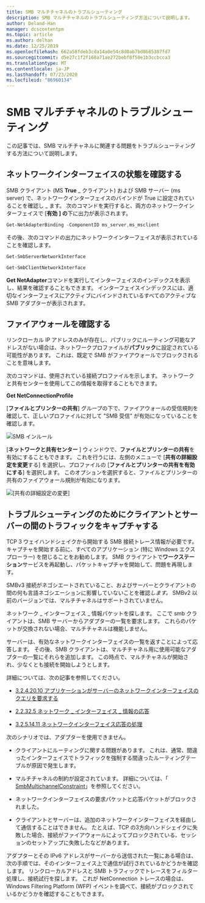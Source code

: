 ```yaml
---
title: SMB マルチチャネルのトラブルシューティング
description: SMB マルチチャネルのトラブルシューティング方法について説明します。
author: Deland-Han
manager: dcscontentpm
ms.topic: article
ms.author: delhan
ms.date: 12/25/2019
ms.openlocfilehash: 662a58fdeb3cda14a0e54c8d0ab7bd0b85387fd7
ms.sourcegitcommit: d5e27c1f2f168a71ae272bebf8f50e1b3ccbcca3
ms.translationtype: MT
ms.contentlocale: ja-JP
ms.lasthandoff: 07/23/2020
ms.locfileid: "86960134"
---
```

# <a name="smb-multichannel-troubleshooting"></a>SMB マルチチャネルのトラブルシューティング

この記事では、SMB マルチチャネルに関連する問題をトラブルシューティングする方法について説明します。

## <a name="check-the-network-interface-status"></a>ネットワークインターフェイスの状態を確認する

SMB クライアント (MS **True** \_ クライアント) および SMB サーバー (ms server) で、ネットワークインターフェイスのバインドが True に設定されていることを確認し \_ ます。 次のコマンドを実行すると、両方のネットワークインターフェイスで [**有効** **] の**下に出力が表示されます。

```PowerShell
Get-NetAdapterBinding -ComponentID ms_server,ms_msclient
```

その後、次のコマンドの出力にネットワークインターフェイスが表示されていることを確認します。

```PowerShell
Get-SmbServerNetworkInterface
```

```PowerShell
Get-SmbClientNetworkInterface
```

**Get NetAdapter**コマンドを実行してインターフェイスのインデックスを表示し、結果を確認することもできます。 インターフェイスインデックスには、適切なインターフェイスにアクティブにバインドされているすべてのアクティブな SMB アダプターが表示されます。

## <a name="check-the-firewall"></a>ファイアウォールを確認する

リンクローカル IP アドレスのみが存在し、パブリックにルーティング可能なアドレスがない場合は、ネットワークプロファイルが**パブリック**に設定されている可能性があります。 これは、既定で SMB がファイアウォールでブロックされることを意味します。

次のコマンドは、使用されている接続プロファイルを示します。 ネットワークと共有センターを使用してこの情報を取得することもできます。

**Get NetConnectionProfile**

[**ファイルとプリンターの共有**] グループの下で、ファイアウォールの受信規則を確認して、正しいプロファイルに対して "SMB 受信" が有効になっていることを確認します。

![SMB インルール](media/smb-multichannel-troubleshooting-1.png)

[**ネットワークと共有センター** ] ウィンドウで、**ファイルとプリンターの共有**を有効にすることもできます。 これを行うには、左側のメニューで [**共有の詳細設定を変更**する] を選択し、プロファイルの [**ファイルとプリンターの共有を有効にする**] を選択します。 このオプションを選択すると、ファイルとプリンターの共有のファイアウォール規則が有効になります。

![[共有の詳細設定の変更]](media/smb-multichannel-troubleshooting-2.png)

## <a name="capture-client-and-server-sided-traffic-for-troubleshooting"></a>トラブルシューティングのためにクライアントとサーバーの間のトラフィックをキャプチャする

TCP 3 ウェイハンドシェイクから開始する SMB 接続トレース情報が必要です。 キャプチャを開始する前に、すべてのアプリケーション (特に Windows エクスプローラー) を閉じることをお勧めします。 SMB クライアントで**ワークステーション**サービスを再起動し、パケットキャプチャを開始して、問題を再現します。

SMBv3 接続がネゴシエートされていること、およびサーバーとクライアントの間の何も言語ネゴシエーションに影響していないことを確認*します。* SMBv2 以前のバージョンでは、マルチチャネルはサポートされていません。

ネットワーク \_ インターフェイス \_ 情報パケットを探します。 ここで smb クライアントは、SMB サーバーからアダプターの一覧を要求します。 これらのパケットが交換されない場合、マルチチャネルは機能しません。

サーバーは、有効なネットワークインターフェイスの一覧を返すことによって応答します。 その後、SMB クライアントは、マルチチャネル用に使用可能なアダプターの一覧にそれらを追加します。 この時点で、マルチチャネルが開始され、少なくとも接続を開始しようとします。

詳細については、次の記事を参照してください。

- [3.2.4.20.10 アプリケーションがサーバーのネットワークインターフェイスのクエリを要求する](/openspecs/windows_protocols/ms-smb2/147adde4-d936-4597-924a-8caa3429c6b0)

- [2.2.32.5 ネットワーク \_ インターフェイス \_ 情報の応答](/openspecs/windows_protocols/ms-smb2/fcd862d1-1b85-42df-92b1-e103199f531f)

- [3.2.5.14.11 ネットワークインターフェイス応答の処理](/openspecs/windows_protocols/ms-smb2/5459722b-1eaa-4ead-b465-284363264cad)

次のシナリオでは、アダプターを使用できません。

- クライアントにルーティングに関する問題があります。 これは、通常、間違ったインターフェイスでトラフィックを強制する間違ったルーティングテーブルが原因で発生します。

- マルチチャネルの制約が設定されています。 詳細については、「 [SmbMultichannelConstraint](/powershell/module/smbshare/new-smbmultichannelconstraint)」を参照してください。

- ネットワークインターフェイスの要求パケットと応答パケットがブロックされました。

- クライアントとサーバーは、追加のネットワークインターフェイスを経由して通信することはできません。 たとえば、TCP の3方向ハンドシェイクに失敗した場合、接続がファイアウォールによってブロックされている、セッションのセットアップに失敗したなどがあります。

アダプターとその IPv6 アドレスがサーバーから送信された一覧にある場合は、次の手順では、そのインターフェイス上で通信が試行されているかどうかを確認します。 リンクローカルアドレスと SMB トラフィックでトレースをフィルター処理し、接続試行を探します。 これが NetConnection トレースの場合は、Windows Filtering Platform (WFP) イベントを調べて、接続がブロックされているかどうかを確認することもできます。

